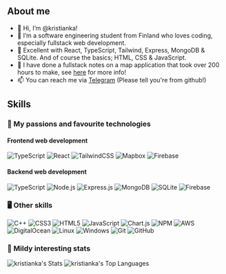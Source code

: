 ## About me

- 👋 Hi, I’m @kristianka!
- 👀 I’m a software engineering student from Finland who loves coding, especially fullstack web development.
- 🌱 Excellent with React, TypeScript, Tailwind, Express, MongoDB & SQLite. And of course the basics; HTML, CSS & JavaScript.
- 📓  I have done a fullstack notes on a map application that took over 200 hours to make, see [here](https://github.com/kristianka/fullstack-project) for more info! 
- 📫 You can reach me via [Telegram](https://t.me/kristiankah) (Please tell you're from github!)

<!---
kristianka/kristianka is a ✨ special ✨ repository because its `README.md` (this file) appears on your GitHub profile.
You can click the Preview link to take a look at your changes.
--->


## Skills

### 🤩 My passions and favourite technologies

#### Frontend web development
![TypeScript](https://img.shields.io/badge/typescript-%23007ACC.svg?&logo=typescript&logoColor=white)
![React](https://img.shields.io/badge/react.js-%23000000.svg?&logo=react)
![TailwindCSS](https://img.shields.io/badge/tailwindcss-%2338B2AC.svg?&logo=tailwind-css&logoColor=white)
![Mapbox](https://img.shields.io/badge/mapbox-%23000000.svg?&logo=mapbox)
![Firebase](https://img.shields.io/badge/firebase-%23FFCA28.svg?&logo=firebase&logoColor=white)

#### Backend web development
![TypeScript](https://img.shields.io/badge/typescript-%23007ACC.svg?&logo=typescript&logoColor=white)
![Node.js](https://img.shields.io/badge/node.js-%23339933.svg?&logo=node.js&logoColor=white)
![Express.js](https://img.shields.io/badge/express.js-%23000000.svg?&logo=express)
![MongoDB](https://img.shields.io/badge/mongodb-%2347A248.svg?&logo=mongodb&logoColor=white)
![SQLite](https://img.shields.io/badge/sqlite-%2307405e.svg?&logo=sqlite&logoColor=white)
![Firebase](https://img.shields.io/badge/firebase-%23FFCA28.svg?&logo=firebase&logoColor=white)

### 🖥️ Other skills
![C++](https://img.shields.io/badge/c++-%2300599C.svg?style=flat&logo=c%2B%2B&logoColor=white)
![CSS3](https://img.shields.io/badge/css3-%231572B6.svg?style=flat&logo=css3&logoColor=white)
![HTML5](https://img.shields.io/badge/html5-%23E34F26.svg?style=flat&logo=html5&logoColor=white)
![JavaScript](https://img.shields.io/badge/javascript-%23323330.svg?style=flat&logo=javascript&logoColor=%23F7DF1E) 
![Chart.js](https://img.shields.io/badge/chart.js-F5788D.svg?style=flat&logo=chart.js&logoColor=white)
![NPM](https://img.shields.io/badge/NPM-%23000000.svg?style=flat&logo=npm&logoColor=white)
![AWS](https://img.shields.io/badge/AWS-%23FF9900.svg?style=flat&logo=amazon-aws&logoColor=white)
![DigitalOcean](https://img.shields.io/badge/DigitalOcean-%230167ff.svg?style=flat&logo=digitalOcean&logoColor=white)
![Linux](https://img.shields.io/badge/Linux-FCC624?style=flat&logo=linux&logoColor=white)
![Windows](https://img.shields.io/badge/Windows-FCC624?style=flat&logo=windows&logoColor=white)
![Git](https://img.shields.io/badge/Git-FCC624?style=flat&logo=git&logoColor=white)
![GitHub](https://img.shields.io/badge/GitHub-FCC624?style=flat&logo=github&logoColor)
<!-- Icons from https://shields.io/ -->
### 🤔 Mildy interesting stats

![kristianka's Stats](https://github-readme-stats.vercel.app/api?username=kristianka&theme=react&show_icons=true&hide_border=false&count_private=true)
![kristianka's Top Languages](https://github-readme-stats.vercel.app/api/top-langs/?username=kristianka&theme=react&show_icons=true&hide_border=false&layout=compact)

